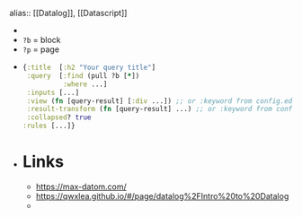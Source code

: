 alias:: [[Datalog]], [[Datascript]]

-
- `?b` = block
- `?p` = page
- ```clojure
  {:title  [:h2 "Your query title"]
   :query  [:find (pull ?b [*])
            :where ...]
   :inputs [...]
   :view (fn [query-result] [:div ...]) ;; or :keyword from config.edn
   :result-transform (fn [query-result] ...) ;; or :keyword from config.edn
   :collapsed? true
  :rules [...]}
  ```
- # Links
	- https://max-datom.com/
	- https://qwxlea.github.io/#/page/datalog%2FIntro%20to%20Datalog
	-